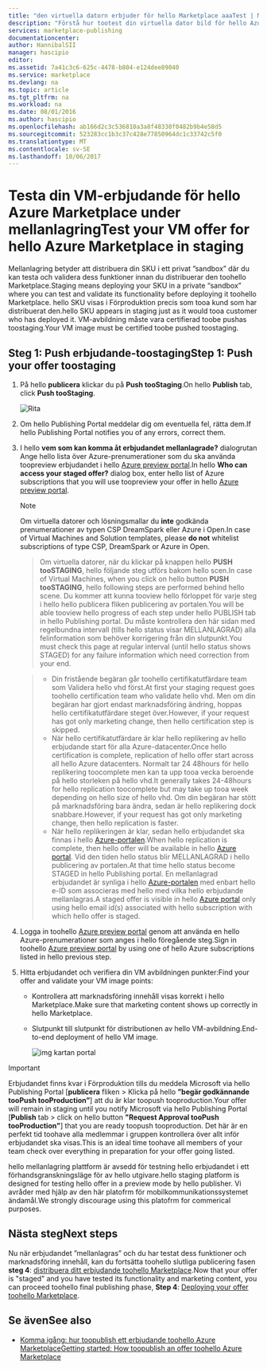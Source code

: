```yaml
---
title: "den virtuella datorn erbjuder för hello Marketplace aaaTest | Microsoft Docs"
description: "Förstå hur tootest din virtuella dator bild för hello Azure Marketplace."
services: marketplace-publishing
documentationcenter: 
author: HannibalSII
manager: hascipio
editor: 
ms.assetid: 7a41c3c6-625c-4478-b804-e124dee89040
ms.service: marketplace
ms.devlang: na
ms.topic: article
ms.tgt_pltfrm: na
ms.workload: na
ms.date: 08/01/2016
ms.author: hascipio
ms.openlocfilehash: ab166d2c3c536810a3a8f48330f0482b9b4e58d5
ms.sourcegitcommit: 523283cc1b3c37c428e77850964dc1c33742c5f0
ms.translationtype: MT
ms.contentlocale: sv-SE
ms.lasthandoff: 10/06/2017
---
```

# <a name="test-your-vm-offer-for-hello-azure-marketplace-in-staging"></a><span data-ttu-id="f02d4-103">Testa din VM-erbjudande för hello Azure Marketplace under mellanlagring</span><span class="sxs-lookup"><span data-stu-id="f02d4-103">Test your VM offer for hello Azure Marketplace in staging</span></span>
<span data-ttu-id="f02d4-104">Mellanlagring betyder att distribuera din SKU i ett privat ”sandbox” där du kan testa och validera dess funktioner innan du distribuerar den toohello Marketplace.</span><span class="sxs-lookup"><span data-stu-id="f02d4-104">Staging means deploying your SKU in a private “sandbox” where you can test and validate its functionality before deploying it toohello Marketplace.</span></span> <span data-ttu-id="f02d4-105">hello SKU visas i Förproduktion precis som tooa kund som har distribuerat den.</span><span class="sxs-lookup"><span data-stu-id="f02d4-105">hello SKU appears in staging just as it would tooa customer who has deployed it.</span></span> <span data-ttu-id="f02d4-106">VM-avbildning måste vara certifierad toobe pushas toostaging.</span><span class="sxs-lookup"><span data-stu-id="f02d4-106">Your VM image must be certified toobe pushed toostaging.</span></span>

## <a name="step-1-push-your-offer-toostaging"></a><span data-ttu-id="f02d4-107">Steg 1: Push erbjudande-toostaging</span><span class="sxs-lookup"><span data-stu-id="f02d4-107">Step 1: Push your offer toostaging</span></span>
1. <span data-ttu-id="f02d4-108">På hello **publicera** klickar du på **Push tooStaging**.</span><span class="sxs-lookup"><span data-stu-id="f02d4-108">On hello **Publish** tab, click **Push tooStaging**.</span></span>
   
    ![Rita](media/marketplace-publishing-vm-image-test-in-staging/vm-image-push-to-staging.png)
2. <span data-ttu-id="f02d4-110">Om hello Publishing Portal meddelar dig om eventuella fel, rätta dem.</span><span class="sxs-lookup"><span data-stu-id="f02d4-110">If hello Publishing Portal notifies you of any errors, correct them.</span></span>
3. <span data-ttu-id="f02d4-111">I hello **vem som kan komma åt erbjudandet mellanlagrade?** dialogrutan Ange hello lista över Azure-prenumerationer som du ska använda toopreview erbjudandet i hello [Azure preview portal](https://portal.azure.com).</span><span class="sxs-lookup"><span data-stu-id="f02d4-111">In hello **Who can access your staged offer?** dialog box, enter hello list of Azure subscriptions that you will use toopreview your offer in hello [Azure preview portal](https://portal.azure.com).</span></span>
   
   > [!NOTE]
   > <span data-ttu-id="f02d4-112">Om virtuella datorer och lösningsmallar du **inte** godkända prenumerationer av typen CSP DreamSpark eller Azure i Open.</span><span class="sxs-lookup"><span data-stu-id="f02d4-112">In case of Virtual Machines and Solution templates, please **do not** whitelist subscriptions of type CSP, DreamSpark or Azure in Open.</span></span>
   > 
   > 

    > <span data-ttu-id="f02d4-113">Om virtuella datorer, när du klickar på knappen hello **PUSH tooSTAGING**, hello följande steg utförs bakom hello scen.</span><span class="sxs-lookup"><span data-stu-id="f02d4-113">In case of Virtual Machines, when you click on hello button **PUSH tooSTAGING**, hello following steps are performed behind hello scene.</span></span> <span data-ttu-id="f02d4-114">Du kommer att kunna tooview hello förloppet för varje steg i hello hello publicera fliken publicering av portalen.</span><span class="sxs-lookup"><span data-stu-id="f02d4-114">You will be able tooview hello progress of each step under hello PUBLISH tab in hello Publishing portal.</span></span> <span data-ttu-id="f02d4-115">Du måste kontrollera den här sidan med regelbundna intervall (tills hello status visar MELLANLAGRAD) alla felinformation som behöver korrigering från din slutpunkt.</span><span class="sxs-lookup"><span data-stu-id="f02d4-115">You must check this page at regular interval (until hello status shows STAGED) for any failure information which need correction from your end.</span></span>

    > - <span data-ttu-id="f02d4-116">Din fristående begäran går toohello certifikatutfärdare team som Validera hello vhd först.</span><span class="sxs-lookup"><span data-stu-id="f02d4-116">At first your staging request goes toohello certification team who validate hello vhd.</span></span> <span data-ttu-id="f02d4-117">Men om din begäran har gjort endast marknadsföring ändring, hoppas hello certifikatutfärdare steget över.</span><span class="sxs-lookup"><span data-stu-id="f02d4-117">However, if your request has got only marketing change, then hello certification step is skipped.</span></span>
    > - <span data-ttu-id="f02d4-118">När hello certifikatutfärdare är klar hello replikering av hello erbjudande start för alla Azure-datacenter.</span><span class="sxs-lookup"><span data-stu-id="f02d4-118">Once hello certification is complete, replication of hello offer start across all hello Azure datacenters.</span></span> <span data-ttu-id="f02d4-119">Normalt tar 24 48hours för hello replikering toocomplete men kan ta upp tooa vecka beroende på hello storleken på hello vhd.</span><span class="sxs-lookup"><span data-stu-id="f02d4-119">It generally takes 24-48hours for hello replication toocomplete but may take up tooa week depending on hello size of hello vhd.</span></span> <span data-ttu-id="f02d4-120">Om din begäran har stött på marknadsföring bara ändra, sedan är hello replikering dock snabbare.</span><span class="sxs-lookup"><span data-stu-id="f02d4-120">However, if your request has got only marketing change, then hello replication is faster.</span></span>
    > - <span data-ttu-id="f02d4-121">När hello replikeringen är klar, sedan hello erbjudandet ska finnas i hello [Azure-portalen](http:/portal.azure.com).</span><span class="sxs-lookup"><span data-stu-id="f02d4-121">When hello replication is complete, then hello offer will be available in hello [Azure portal](http:/portal.azure.com).</span></span> <span data-ttu-id="f02d4-122">Vid den tiden hello status blir MELLANLAGRAD i hello publicering av portalen.</span><span class="sxs-lookup"><span data-stu-id="f02d4-122">At that time hello status become STAGED in hello Publishing portal.</span></span> <span data-ttu-id="f02d4-123">En mellanlagrad erbjudandet är synliga i hello [Azure-portalen](http:/portal.azure.com) med enbart hello e-ID som associeras med hello med vilka hello erbjudande mellanlagras.</span><span class="sxs-lookup"><span data-stu-id="f02d4-123">A staged offer is visible in hello [Azure portal](http:/portal.azure.com) only using hello email id(s) associated with hello subscription with which hello offer is staged.</span></span>

1. <span data-ttu-id="f02d4-124">Logga in toohello [Azure preview portal](https://portal.azure.com) genom att använda en hello Azure-prenumerationer som anges i hello föregående steg.</span><span class="sxs-lookup"><span data-stu-id="f02d4-124">Sign in toohello [Azure preview portal](https://portal.azure.com) by using one of hello Azure subscriptions listed in hello previous step.</span></span>
2. <span data-ttu-id="f02d4-125">Hitta erbjudandet och verifiera din VM avbildningen punkter:</span><span class="sxs-lookup"><span data-stu-id="f02d4-125">Find your offer and validate your VM image points:</span></span>
   
   * <span data-ttu-id="f02d4-126">Kontrollera att marknadsföring innehåll visas korrekt i hello Marketplace.</span><span class="sxs-lookup"><span data-stu-id="f02d4-126">Make sure that marketing content shows up correctly in hello Marketplace.</span></span>
   * <span data-ttu-id="f02d4-127">Slutpunkt till slutpunkt för distributionen av hello VM-avbildning.</span><span class="sxs-lookup"><span data-stu-id="f02d4-127">End-to-end deployment of hello VM image.</span></span>
     
      ![img kartan portal](media/marketplace-publishing-push-to-staging/pubportal-mapping-azure-portal.jpg)

> [!IMPORTANT]
> <span data-ttu-id="f02d4-129">Erbjudandet finns kvar i Förproduktion tills du meddela Microsoft via hello Publishing Portal [**publicera** fliken > Klicka på hello **”begär godkännande tooPush tooProduction”**] att du är klar toopush tooproduction.</span><span class="sxs-lookup"><span data-stu-id="f02d4-129">Your offer will remain in staging until you notify Microsoft via hello Publishing Portal [**Publish** tab > click on hello button **"Request Approval tooPush tooProduction"**] that you are ready toopush tooproduction.</span></span> <span data-ttu-id="f02d4-130">Det här är en perfekt tid toohave alla medlemmar i gruppen kontrollera över allt inför erbjudandet ska visas.</span><span class="sxs-lookup"><span data-stu-id="f02d4-130">This is an ideal time toohave all members of your team check over everything in preparation for your offer going listed.</span></span>
> 
> <span data-ttu-id="f02d4-131">hello mellanlagring plattform är avsedd för testning hello erbjudandet i ett förhandsgranskningsläge för av hello utgivare.</span><span class="sxs-lookup"><span data-stu-id="f02d4-131">hello staging platform is designed for testing hello offer in a preview mode by hello publisher.</span></span> <span data-ttu-id="f02d4-132">Vi avråder med hjälp av den här platofrm för mobilkommunikationssystemet ändamål.</span><span class="sxs-lookup"><span data-stu-id="f02d4-132">We strongly discourage using this platofrm for commerical purposes.</span></span>
> 
> 

## <a name="next-steps"></a><span data-ttu-id="f02d4-133">Nästa steg</span><span class="sxs-lookup"><span data-stu-id="f02d4-133">Next steps</span></span>
<span data-ttu-id="f02d4-134">Nu när erbjudandet ”mellanlagras” och du har testat dess funktioner och marknadsföring innehåll, kan du fortsätta toohello slutliga publicering fasen **steg 4**: [distribuera ditt erbjudande toohello Marketplace](marketplace-publishing-push-to-production.md).</span><span class="sxs-lookup"><span data-stu-id="f02d4-134">Now that your offer is "staged" and you have tested its functionality and marketing content, you can proceed toohello final publishing phase, **Step 4**: [Deploying your offer toohello Marketplace](marketplace-publishing-push-to-production.md).</span></span>

## <a name="see-also"></a><span data-ttu-id="f02d4-135">Se även</span><span class="sxs-lookup"><span data-stu-id="f02d4-135">See also</span></span>
* [<span data-ttu-id="f02d4-136">Komma igång: hur toopublish ett erbjudande toohello Azure Marketplace</span><span class="sxs-lookup"><span data-stu-id="f02d4-136">Getting started: How toopublish an offer toohello Azure Marketplace</span></span>](marketplace-publishing-getting-started.md)

